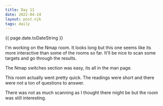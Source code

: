```yaml
---
title: Day 11
date: 2022-04-24
layout: post.njk
tags: daily
---
```


{{ page.date.toDateString }}

I'm working on the Nmap room. It looks long but this one seems like its more interactive than some of the rooms so far. It'll be nice to scan some targets and go through the results.

The Nmap switches section was easy, its all in the man page.

This room actually went pretty quick. The readings were short and there were not a ton of questions to answer.

There was not as much scanning as I thought there might be but the room was still interesting.